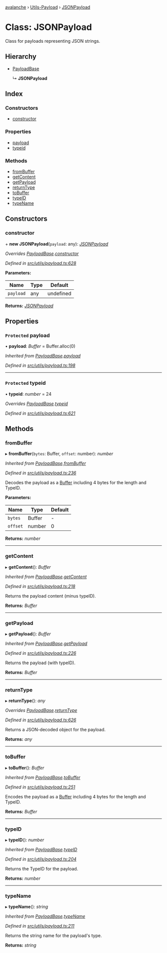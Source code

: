 [avalanche](../README.md) › [Utils-Payload](../modules/utils_payload.md) › [JSONPayload](utils_payload.jsonpayload.md)

# Class: JSONPayload

Class for payloads representing JSON strings.

## Hierarchy

* [PayloadBase](utils_payload.payloadbase.md)

  ↳ **JSONPayload**

## Index

### Constructors

* [constructor](utils_payload.jsonpayload.md#constructor)

### Properties

* [payload](utils_payload.jsonpayload.md#protected-payload)
* [typeid](utils_payload.jsonpayload.md#protected-typeid)

### Methods

* [fromBuffer](utils_payload.jsonpayload.md#frombuffer)
* [getContent](utils_payload.jsonpayload.md#getcontent)
* [getPayload](utils_payload.jsonpayload.md#getpayload)
* [returnType](utils_payload.jsonpayload.md#returntype)
* [toBuffer](utils_payload.jsonpayload.md#tobuffer)
* [typeID](utils_payload.jsonpayload.md#typeid)
* [typeName](utils_payload.jsonpayload.md#typename)

## Constructors

###  constructor

\+ **new JSONPayload**(`payload`: any): *[JSONPayload](utils_payload.jsonpayload.md)*

*Overrides [PayloadBase](utils_payload.payloadbase.md).[constructor](utils_payload.payloadbase.md#constructor)*

*Defined in [src/utils/payload.ts:628](https://github.com/ava-labs/avalanchejs/blob/62a14d4/src/utils/payload.ts#L628)*

**Parameters:**

Name | Type | Default |
------ | ------ | ------ |
`payload` | any | undefined |

**Returns:** *[JSONPayload](utils_payload.jsonpayload.md)*

## Properties

### `Protected` payload

• **payload**: *Buffer* = Buffer.alloc(0)

*Inherited from [PayloadBase](utils_payload.payloadbase.md).[payload](utils_payload.payloadbase.md#protected-payload)*

*Defined in [src/utils/payload.ts:198](https://github.com/ava-labs/avalanchejs/blob/62a14d4/src/utils/payload.ts#L198)*

___

### `Protected` typeid

• **typeid**: *number* = 24

*Overrides [PayloadBase](utils_payload.payloadbase.md).[typeid](utils_payload.payloadbase.md#protected-typeid)*

*Defined in [src/utils/payload.ts:621](https://github.com/ava-labs/avalanchejs/blob/62a14d4/src/utils/payload.ts#L621)*

## Methods

###  fromBuffer

▸ **fromBuffer**(`bytes`: Buffer, `offset`: number): *number*

*Inherited from [PayloadBase](utils_payload.payloadbase.md).[fromBuffer](utils_payload.payloadbase.md#frombuffer)*

*Defined in [src/utils/payload.ts:236](https://github.com/ava-labs/avalanchejs/blob/62a14d4/src/utils/payload.ts#L236)*

Decodes the payload as a [Buffer](https://github.com/feross/buffer) including 4 bytes for the length and TypeID.

**Parameters:**

Name | Type | Default |
------ | ------ | ------ |
`bytes` | Buffer | - |
`offset` | number | 0 |

**Returns:** *number*

___

###  getContent

▸ **getContent**(): *Buffer*

*Inherited from [PayloadBase](utils_payload.payloadbase.md).[getContent](utils_payload.payloadbase.md#getcontent)*

*Defined in [src/utils/payload.ts:218](https://github.com/ava-labs/avalanchejs/blob/62a14d4/src/utils/payload.ts#L218)*

Returns the payload content (minus typeID).

**Returns:** *Buffer*

___

###  getPayload

▸ **getPayload**(): *Buffer*

*Inherited from [PayloadBase](utils_payload.payloadbase.md).[getPayload](utils_payload.payloadbase.md#getpayload)*

*Defined in [src/utils/payload.ts:226](https://github.com/ava-labs/avalanchejs/blob/62a14d4/src/utils/payload.ts#L226)*

Returns the payload (with typeID).

**Returns:** *Buffer*

___

###  returnType

▸ **returnType**(): *any*

*Overrides [PayloadBase](utils_payload.payloadbase.md).[returnType](utils_payload.payloadbase.md#abstract-returntype)*

*Defined in [src/utils/payload.ts:626](https://github.com/ava-labs/avalanchejs/blob/62a14d4/src/utils/payload.ts#L626)*

Returns a JSON-decoded object for the payload.

**Returns:** *any*

___

###  toBuffer

▸ **toBuffer**(): *Buffer*

*Inherited from [PayloadBase](utils_payload.payloadbase.md).[toBuffer](utils_payload.payloadbase.md#tobuffer)*

*Defined in [src/utils/payload.ts:251](https://github.com/ava-labs/avalanchejs/blob/62a14d4/src/utils/payload.ts#L251)*

Encodes the payload as a [Buffer](https://github.com/feross/buffer) including 4 bytes for the length and TypeID.

**Returns:** *Buffer*

___

###  typeID

▸ **typeID**(): *number*

*Inherited from [PayloadBase](utils_payload.payloadbase.md).[typeID](utils_payload.payloadbase.md#typeid)*

*Defined in [src/utils/payload.ts:204](https://github.com/ava-labs/avalanchejs/blob/62a14d4/src/utils/payload.ts#L204)*

Returns the TypeID for the payload.

**Returns:** *number*

___

###  typeName

▸ **typeName**(): *string*

*Inherited from [PayloadBase](utils_payload.payloadbase.md).[typeName](utils_payload.payloadbase.md#typename)*

*Defined in [src/utils/payload.ts:211](https://github.com/ava-labs/avalanchejs/blob/62a14d4/src/utils/payload.ts#L211)*

Returns the string name for the payload's type.

**Returns:** *string*
